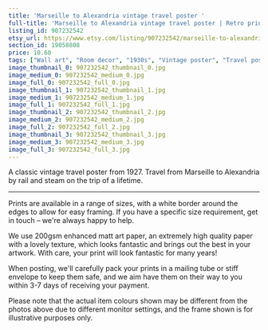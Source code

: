 ```yaml
---
title: 'Marseille to Alexandria vintage travel poster '
full-title: 'Marseille to Alexandria vintage travel poster | Retro print | Vintage wall art'
listing_id: 907232542
etsy_url: https://www.etsy.com/listing/907232542/marseille-to-alexandria-vintage-travel?utm_source=site&utm_medium=api&utm_campaign=api
section_id: 19058808
price: 10.60
tags: ["Wall art", "Room decor", "1930s", "Vintage poster", "Travel poster", "Vintage print", "High quality print", "Retro travel", "Exploration", "Classic posters", "Marseille", "Alexandria", "Cruise ship"]
image_thumbnail_0: 907232542_thumbnail_0.jpg
image_medium_0: 907232542_medium_0.jpg
image_full_0: 907232542_full_0.jpg
image_thumbnail_1: 907232542_thumbnail_1.jpg
image_medium_1: 907232542_medium_1.jpg
image_full_1: 907232542_full_1.jpg
image_thumbnail_2: 907232542_thumbnail_2.jpg
image_medium_2: 907232542_medium_2.jpg
image_full_2: 907232542_full_2.jpg
image_thumbnail_3: 907232542_thumbnail_3.jpg
image_medium_3: 907232542_medium_3.jpg
image_full_3: 907232542_full_3.jpg
---
```

A classic vintage travel poster from 1927. Travel from Marseille to Alexandria by rail and steam on the trip of a lifetime.

---

Prints are available in a range of sizes, with a white border around the edges to allow for easy framing. If you have a specific size requirement, get in touch – we&#39;re always happy to help.

We use 200gsm enhanced matt art paper, an extremely high quality paper with a lovely texture, which looks fantastic and brings out the best in your artwork. With care, your print will look fantastic for many years!

When posting, we&#39;ll carefully pack your prints in a mailing tube or stiff envelope to keep them safe, and we aim have them on their way to you within 3-7 days of receiving your payment.

Please note that the actual item colours shown may be different from the photos above due to different monitor settings, and the frame shown is for illustrative purposes only.
